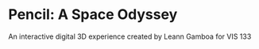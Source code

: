 # Pencil: A Space Odyssey

An interactive digital 3D experience created by Leann Gamboa for VIS 133
